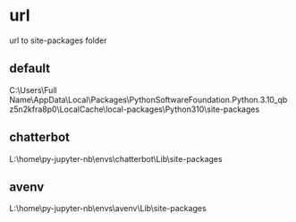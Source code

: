# url
url to site-packages folder


## default
C:\Users\Full Name\AppData\Local\Packages\PythonSoftwareFoundation.Python.3.10_qbz5n2kfra8p0\LocalCache\local-packages\Python310\site-packages


## chatterbot
L:\home\py-jupyter-nb\envs\chatterbot\Lib\site-packages


## avenv
L:\home\py-jupyter-nb\envs\avenv\Lib\site-packages
